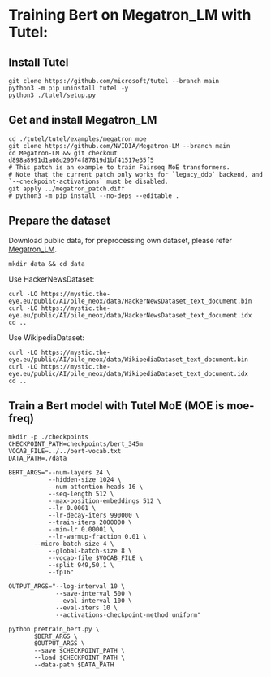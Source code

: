 # Training Bert on Megatron_LM with Tutel:
## Install Tutel
```shell
git clone https://github.com/microsoft/tutel --branch main
python3 -m pip uninstall tutel -y
python3 ./tutel/setup.py
```

## Get and install Megatron_LM
```shell
cd ./tutel/tutel/examples/megatron_moe
git clone https://github.com/NVIDIA/Megatron-LM --branch main
cd Megatron-LM && git checkout d898a8991d1a08d29074f87819d1bf41517e35f5
# This patch is an example to train Fairseq MoE transformers.
# Note that the current patch only works for `legacy_ddp` backend, and `--checkpoint-activations` must be disabled.
git apply ../megatron_patch.diff
# python3 -m pip install --no-deps --editable .
```

## Prepare the dataset
Download public data, for preprocessing own dataset, please refer [Megatron_LM](https://github.com/NVIDIA/Megatron-LM#data-preprocessing).
```shell
mkdir data && cd data
```
Use HackerNewsDataset:
```shell
curl -LO https://mystic.the-eye.eu/public/AI/pile_neox/data/HackerNewsDataset_text_document.bin
curl -LO https://mystic.the-eye.eu/public/AI/pile_neox/data/HackerNewsDataset_text_document.idx
cd ..
```
Use WikipediaDataset:
```shell
curl -LO https://mystic.the-eye.eu/public/AI/pile_neox/data/WikipediaDataset_text_document.bin
curl -LO https://mystic.the-eye.eu/public/AI/pile_neox/data/WikipediaDataset_text_document.idx
cd ..
```


## Train a Bert model with Tutel MoE (MOE is moe-freq)
```shell
mkdir -p ./checkpoints
CHECKPOINT_PATH=checkpoints/bert_345m
VOCAB_FILE=../../bert-vocab.txt
DATA_PATH=./data

BERT_ARGS="--num-layers 24 \
           --hidden-size 1024 \
           --num-attention-heads 16 \
           --seq-length 512 \
           --max-position-embeddings 512 \
           --lr 0.0001 \
           --lr-decay-iters 990000 \
           --train-iters 2000000 \
           --min-lr 0.00001 \
           --lr-warmup-fraction 0.01 \
	   --micro-batch-size 4 \
           --global-batch-size 8 \
           --vocab-file $VOCAB_FILE \
           --split 949,50,1 \
           --fp16"

OUTPUT_ARGS="--log-interval 10 \
             --save-interval 500 \
             --eval-interval 100 \
             --eval-iters 10 \
             --activations-checkpoint-method uniform"

python pretrain_bert.py \
       $BERT_ARGS \
       $OUTPUT_ARGS \
       --save $CHECKPOINT_PATH \
       --load $CHECKPOINT_PATH \
       --data-path $DATA_PATH

```